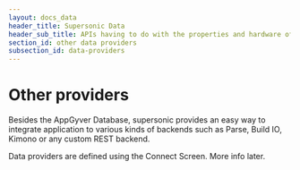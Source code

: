 ```yaml
---
layout: docs_data
header_title: Supersonic Data
header_sub_title: APIs having to do with the properties and hardware of your mobile device.
section_id: other data providers
subsection_id: data-providers
---
```


# Other providers

Besides the AppGyver Database, supersonic provides an easy way to integrate application to various kinds of backends such as Parse, Build IO, Kimono or any custom REST backend.

Data providers are defined using the Connect Screen. More info later.
